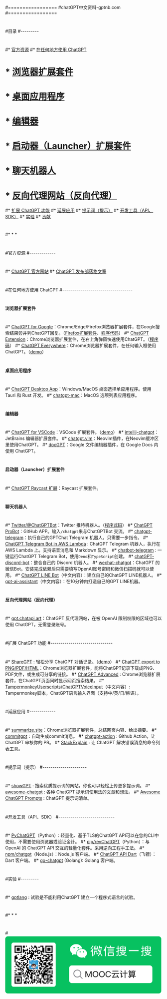 #=================
#chatGPT中文资料-gptnb.com  
#=================
#
#[](#目錄)目录
#---------
#
#*   [官方资源](#%E5%AE%98%E6%96%B9%E8%B3%87%E6%BA%90)
#*   [在任何地方使用 ChatGPT](#%E5%9C%A8%E4%BB%BB%E4%BD%95%E5%9C%B0%E6%96%B9%E4%BD%BF%E7%94%A8-chatgpt)
#    *   [浏览器扩展套件](#%E7%80%8F%E8%A6%BD%E5%99%A8%E6%93%B4%E5%85%85%E5%A5%97%E4%BB%B6)
#    *   [桌面应用程序](#%E6%A1%8C%E9%9D%A2%E6%87%89%E7%94%A8%E7%A8%8B%E5%BC%8F)
#    *   [编辑器](#%E7%B7%A8%E8%BC%AF%E5%99%A8)
#    *   [启动器（Launcher）扩展套件](#%E5%95%9F%E5%8B%95%E5%99%A8launcher%E6%93%B4%E5%85%85%E5%A5%97%E4%BB%B6)
#    *   [聊天机器人](#%E8%81%8A%E5%A4%A9%E6%A9%9F%E5%99%A8%E4%BA%BA)
#    *   [反向代理网站（反向代理）](#%E5%8F%8D%E5%90%91%E4%BB%A3%E7%90%86%E7%B6%B2%E7%AB%99reverse-proxy)
#*   [扩展 ChatGPT 功能](#%E6%93%B4%E5%B1%95-chatgpt-%E5%8A%9F%E8%83%BD)
#*   [延展应用](#%E5%BB%B6%E4%BC%B8%E6%87%89%E7%94%A8)
#*   [提示词（提示）](#%E6%8F%90%E7%A4%BA%E8%A9%9Eprompts)
#*   [开发工具（API、SDK）](#%E9%96%8B%E7%99%BC%E5%B7%A5%E5%85%B7apisdk)
#*   [实验](#%E5%AF%A6%E9%A9%97)
#*   [贡献](#%E8%B2%A2%E7%8D%BB)
#
#* * *
#
#[](#官方資源)官方资源
#-------------
#
#*   [ChatGPT 官方网站](https://chat.openai.com/)
#*   [ChatGPT 发布部落格文章](https://openai.com/blog/chatgpt/)
#
#[](#在任何地方使用-chatgpt)在任何地方使用 ChatGPT
#-----------------------------------
#
#### [](#瀏覽器擴充套件)浏览器扩展套件
#
#*   [ChatGPT for Google](https://chrome.google.com/webstore/detail/chatgpt-for-google/jgjaeacdkonaoafenlfkkkmbaopkbilf)：Chrome/Edge/Firefox浏览器扩展套件，在Google搜索结果旁并列ChatGPT回复。（[Firefox扩展套件](https://addons.mozilla.org/en-US/firefox/addon/chatgpt-for-google/)、[程序代码](https://github.com/wong2/chat-gpt-google-extension)）
#*   [ChatGPT Extension](https://chrome.google.com/webstore/detail/chatgpt-chrome-extension/cdjifpfganmhoojfclednjdnnpooaojb)：Chrome浏览器扩展套件，在右上角弹窗快速使​​用ChatGPT。（[程序码](https://github.com/kazuki-sf/ChatGPT_Extension)）
#*   [ChatGPT Everywhere](https://github.com/gragland/chatgpt-everywhere)：Chrome浏览器扩展套件，在任何输入框使用ChatGPT。（[demo](https://twitter.com/gabe_ragland/status/1599466486422470656)）
#
#### [](#桌面應用程式)桌面应用程序
#
#*   [ChatGPT Desktop App](https://github.com/sonnylazuardi/chatgpt-desktop)：Windows/MacOS 桌面选择单应用程序。使用 Tauri 和 Rust 开发。
#*   [chatgpt-mac](https://github.com/vincelwt/chatgpt-mac)：MacOS 选项列表应用程序。
#
#### [](#編輯器)编辑器
#
#*   [ChatGPT for VSCode](https://github.com/mpociot/chatgpt-vscode)：VSCode 扩展套件。（[demo](https://twitter.com/marcelpociot/status/1599180144551526400)）
#*   [intellij-chatgpt](https://github.com/LiLittleCat/intellij-chatgpt)：JetBrains 编辑器扩展套件。
#*   [chatgpt.vim](https://github.com/terror/chatgpt.nvim)：Neovim插件，在Neovim缓冲区里使用ChatGPT。
#*   [docGPT](https://github.com/cesarhuret/docGPT)：Google 文件编辑器插件，在 Google Docs 内使用 ChatGPT。
#
#### [](#啟動器launcher擴充套件)启动器（Launcher）扩展套件
#
#*   [ChatGPT Raycast 扩展](https://github.com/abielzulio/chatgpt-raycast)：Raycast 扩展套件。
#
#### [](#聊天機器人)聊天机器人
#
#*   [Twitter/@ChatGPTBot](https://twitter.com/ChatGPTBot)：Twitter 推特机器人。（[程序式码](https://github.com/transitive-bullshit/chatgpt-twitter-bot)）
#*   [ChatGPT ProBot](https://github.com/oceanlvr/ChatGPTBot)：GitHub APP。输入`/chatgpt`来与ChatGPTBot 交流。
#*   [chatgpt-telegram](https://github.com/m1guelpf/chatgpt-telegram)：执行自己的GPTChat Telegram 机器人，只需要一步指令。
#*   [ChatGPT Telegram Bot in AWS Lambda](https://github.com/franalgaba/chatgpt-telegram-bot-serverless) : ChatGPT Telegram 机器人，执行在 AWS Lambda 上。支持语音消息和 Markdown 显示。
#*   [chatbot-telegram](https://github.com/Ciyou/chatbot-telegram) : 一键运行ChatGPT Telegram Bot，使用`Deno`和`TypeScript`创建。
#*   [chatGPT-discord-bot](https://github.com/Zero6992/chatGPT-discord-bot)：整合自己的 Discord 机器人。
#*   [wechat-c​​hatgpt](https://github.com/fuergaosi233/wechat-chatgpt)：ChatGPT 的微信Bot。安装完成依赖后只需要填写OpenAI账号密码和微信扫描码就可以使用。
#*   [ChatGPT LINE Bot](https://github.com/isdaviddong/chatGPTLineBot)（中文内容）：建立自己的ChatGPT LINE机器人。
#*   [gpt-ai-assistant](https://github.com/memochou1993/gpt-ai-assistant)（中文内容）：在10分钟内打造自己的GPT LINE机器。
#
#### [](#反向代理網站reverse-proxy)反向代理网站（反向代理）
#
#*   [gpt.chatapi.art](https://gpt.chatapi.art/)：ChatGPT 反代理网站，在被 OpenAI 限制权限的区域也可以使用 ChatGPT，无需登录账号。
#
#[](#擴展-chatgpt-功能)扩展 ChatGPT 功能
#-------------------------------
#
#*   [ShareGPT](https://sharegpt.com/) : 轻松分享 ChatGPT 对话记录。（[demo](https://twitter.com/steventey/status/1599816553490366464)）
#*   [ChatGPT export to PNG/PDF/HTML](https://github.com/liady/ChatGPT-pdf)：Chrome浏览器扩展套件，能将ChatGPT记录下载成PNG、PDF文件，或生成可分享的链接。
#*   [ChatGPT Advanced](https://github.com/qunash/chatgpt-advanced) : Chrome浏览器扩展套件，在ChatGPT页面同时显示网页搜索结果。
#*   [TampermonkeyUserscripts/ChatGPTVoiceInput](https://github.com/doggy8088/TampermonkeyUserscripts/blob/main/src/ChatGPTVoiceInput.user.js?fbclid=IwAR2sYE_CIOTdhNlRqaYwJ3eh-foa4O7ZHukYcc1dXLcU8IHLIDOt52gdAdQ)（中文内容）: Tampermonkey脚本，ChatGPT语言输入界面（支持中/英/日/韩语）。
#
#[](#延伸應用)延展应用
#-------------
#
#*   [summarize.site](https://chrome.google.com/webstore/detail/summarize/lmhkmibdclhibdooglianggbnhcbcjeh)：Chrome浏览器扩展套件，总结网页内容、给出摘要。
#*   [commitgpt](https://github.com/RomanHotsiy/commitgpt)：自动生成commit消息。
#*   [chatgpt-action](https://github.com/kxxt/chatgpt-action) : Github Action，让 ChatGPT 审核你的 PR。
#*   [StackExplain](https://github.com/shobrook/stackexplain) : 让 ChatGPT 解决错误消息的命令列表工具。
#
#[](#提示詞prompts)提示词（提示）
#----------------------
#
#*   [showGPT](https://showgpt.co/) : 搜索优质提示词的网站，你也可以轻松上传更多提示词。
#*   [awesome-chatgpt](https://github.com/saharmor/awesome-chatgpt) : 各种 ChatGPT 提示词使用法的文章和想法。
#*   [Awesome ChatGPT Prompts](https://github.com/f/awesome-chatgpt-prompts) : ChatGPT 提示词清单。
#
#[](#開發工具apisdk)开发工具（API、SDK）
#----------------------------
#
#*   [PyChatGPT](https://github.com/rawandahmad698/PyChatGPT)（Python）：轻量化、基于TLS的ChatGPT API可以在您的CLI中使用，不需要使用浏览器或验证金针。
#*   [pip/revChatGPT](https://github.com/acheong08/ChatGPT)（Python）：与 OpenAI 的 ChatGPT API 交互的轻量化套件。采用逆向工程手工法。
#*   [npm/chatgpt](https://github.com/transitive-bullshit/chatgpt-api)（Node.js）：Node.js 客户端。
#*   [ChatGPT API Dart](https://github.com/MisterJimson/chatgpt_api_dart)（飞镖）：Dart 客户端。
#*   [go-chatgpt](https://github.com/abhayptp/go-chatgpt) (Golang): Golang 客户端。
#
#[](#實驗)实验
#---------
#
#*   [gptlang](https://github.com/forrestchang/gptlang) : 试验是不能利用ChatGPT 建立一个程序式语言的试验。
#
#* * *
#
#![alt 属性文本](https://raw.githubusercontent.com/imjeson/chatGPT/main/_images/weixin.png "更多咨询，欢迎关注")

